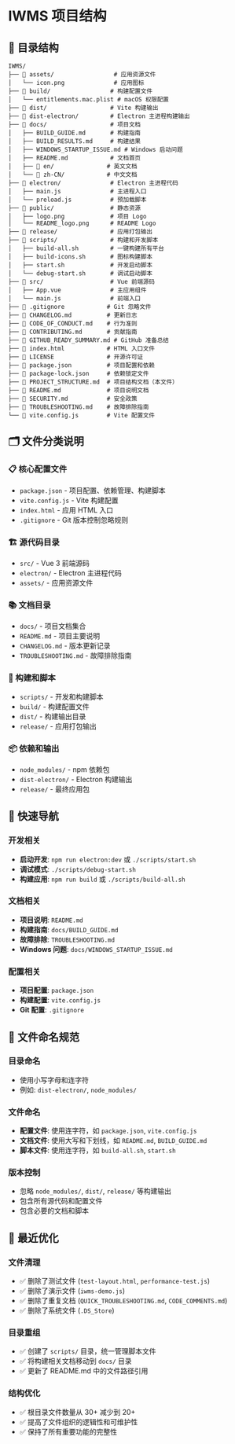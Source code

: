 # IWMS 项目结构

## 📁 目录结构

```
IWMS/
├── 📁 assets/                 # 应用资源文件
│   └── icon.png              # 应用图标
├── 📁 build/                 # 构建配置文件
│   └── entitlements.mac.plist # macOS 权限配置
├── 📁 dist/                  # Vite 构建输出
├── 📁 dist-electron/         # Electron 主进程构建输出
├── 📁 docs/                  # 项目文档
│   ├── BUILD_GUIDE.md       # 构建指南
│   ├── BUILD_RESULTS.md     # 构建结果
│   ├── WINDOWS_STARTUP_ISSUE.md # Windows 启动问题
│   ├── README.md            # 文档首页
│   ├── 📁 en/               # 英文文档
│   └── 📁 zh-CN/            # 中文文档
├── 📁 electron/              # Electron 主进程代码
│   ├── main.js              # 主进程入口
│   └── preload.js           # 预加载脚本
├── 📁 public/                # 静态资源
│   ├── logo.png             # 项目 Logo
│   └── README_logo.png      # README Logo
├── 📁 release/               # 应用打包输出
├── 📁 scripts/               # 构建和开发脚本
│   ├── build-all.sh         # 一键构建所有平台
│   ├── build-icons.sh       # 图标构建脚本
│   ├── start.sh             # 开发启动脚本
│   └── debug-start.sh       # 调试启动脚本
├── 📁 src/                   # Vue 前端源码
│   ├── App.vue              # 主应用组件
│   └── main.js              # 前端入口
├── 📄 .gitignore            # Git 忽略文件
├── 📄 CHANGELOG.md          # 更新日志
├── 📄 CODE_OF_CONDUCT.md    # 行为准则
├── 📄 CONTRIBUTING.md       # 贡献指南
├── 📄 GITHUB_READY_SUMMARY.md # GitHub 准备总结
├── 📄 index.html            # HTML 入口文件
├── 📄 LICENSE               # 开源许可证
├── 📄 package.json          # 项目配置和依赖
├── 📄 package-lock.json     # 依赖锁定文件
├── 📄 PROJECT_STRUCTURE.md  # 项目结构文档（本文件）
├── 📄 README.md             # 项目说明文档
├── 📄 SECURITY.md           # 安全政策
├── 📄 TROUBLESHOOTING.md    # 故障排除指南
└── 📄 vite.config.js        # Vite 配置文件
```

## 🗂️ 文件分类说明

### 📋 核心配置文件
- `package.json` - 项目配置、依赖管理、构建脚本
- `vite.config.js` - Vite 构建配置
- `index.html` - 应用 HTML 入口
- `.gitignore` - Git 版本控制忽略规则

### 🏗️ 源代码目录
- `src/` - Vue 3 前端源码
- `electron/` - Electron 主进程代码
- `assets/` - 应用资源文件

### 📚 文档目录
- `docs/` - 项目文档集合
- `README.md` - 项目主要说明
- `CHANGELOG.md` - 版本更新记录
- `TROUBLESHOOTING.md` - 故障排除指南

### 🔧 构建和脚本
- `scripts/` - 开发和构建脚本
- `build/` - 构建配置文件
- `dist/` - 构建输出目录
- `release/` - 应用打包输出

### 📦 依赖和输出
- `node_modules/` - npm 依赖包
- `dist-electron/` - Electron 构建输出
- `release/` - 最终应用包

## 🚀 快速导航

### 开发相关
- **启动开发**: `npm run electron:dev` 或 `./scripts/start.sh`
- **调试模式**: `./scripts/debug-start.sh`
- **构建应用**: `npm run build` 或 `./scripts/build-all.sh`

### 文档相关
- **项目说明**: `README.md`
- **构建指南**: `docs/BUILD_GUIDE.md`
- **故障排除**: `TROUBLESHOOTING.md`
- **Windows 问题**: `docs/WINDOWS_STARTUP_ISSUE.md`

### 配置相关
- **项目配置**: `package.json`
- **构建配置**: `vite.config.js`
- **Git 配置**: `.gitignore`

## 📝 文件命名规范

### 目录命名
- 使用小写字母和连字符
- 例如: `dist-electron/`, `node_modules/`

### 文件命名
- **配置文件**: 使用连字符，如 `package.json`, `vite.config.js`
- **文档文件**: 使用大写和下划线，如 `README.md`, `BUILD_GUIDE.md`
- **脚本文件**: 使用连字符，如 `build-all.sh`, `start.sh`

### 版本控制
- 忽略 `node_modules/`, `dist/`, `release/` 等构建输出
- 包含所有源代码和配置文件
- 包含必要的文档和脚本

## 🔄 最近优化

### 文件清理
- ✅ 删除了测试文件 (`test-layout.html`, `performance-test.js`)
- ✅ 删除了演示文件 (`iwms-demo.js`)
- ✅ 删除了重复文档 (`QUICK_TROUBLESHOOTING.md`, `CODE_COMMENTS.md`)
- ✅ 删除了系统文件 (`.DS_Store`)

### 目录重组
- ✅ 创建了 `scripts/` 目录，统一管理脚本文件
- ✅ 将构建相关文档移动到 `docs/` 目录
- ✅ 更新了 README.md 中的文件路径引用

### 结构优化
- ✅ 根目录文件数量从 30+ 减少到 20+
- ✅ 提高了文件组织的逻辑性和可维护性
- ✅ 保持了所有重要功能的完整性
